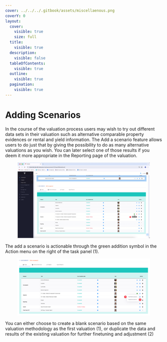 ```yaml
---
cover: ../../../.gitbook/assets/miscellaenous.png
coverY: 0
layout:
  cover:
    visible: true
    size: full
  title:
    visible: true
  description:
    visible: false
  tableOfContents:
    visible: true
  outline:
    visible: true
  pagination:
    visible: true
---
```


# Adding Scenarios

In the course of the valuation process users may wish to try out different data sets in their valuation such as alternative comparable property evidences or rental and yield information. The Add a scenario feature allows users to do just that by giving the possibility to do as many alternative valuations as you wish. You can later select one of those results if you deem it more appropriate in the Reporting page of the valuation.

<figure><img src="../../../.gitbook/assets/image.png" alt=""><figcaption></figcaption></figure>

The add a scenario is actionable through the green addition symbol in the Action menu on the right of the task panel (1).

<figure><img src="../../../.gitbook/assets/image (1).png" alt=""><figcaption></figcaption></figure>

You can either choose to create a blank scenario based on the same valuation methodology as the first valuation (1), or duplicate the data and results of the existing valuation for further finetuning and adjustment (2)
